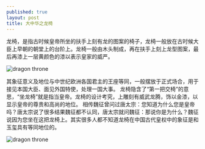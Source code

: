 ```yaml
---
published: true
layout: post
title: 大中华之龙椅
---
```



龙椅，是指古时候皇帝所坐的扶手上刻有龙的图案的椅子，龙椅一般放在古时候大臣上早朝的朝堂上的台阶上。龙椅一般由木头制成，再在扶手上刻上龙型图案，最后再漆上一层黄颜色的漆以表示皇家的威严。

![dragon throne](http://ww4.sinaimg.cn/large/006fktpLgw1ewvdm40l33j30hh087tcg.jpg)

其象征意义及地位与中世纪欧洲各国君主的王座等同，一般摆放于正式场合，用于接见本国大臣、面见外国特使，处理一国大事。
龙椅隐含了“第一把交椅”的意思，“坐龙椅”就是指当皇帝。龙椅的设计考究，上雕刻有威武龙腾，饰以金漆，以显示皇帝的尊贵和高尚的地位。
相传魏征曾问过唐太宗：您知道为什么您是皇帝吗？唐太宗说了很多结果魏征都不认同，唐太宗就问魏征：那说你是为什么？魏征说因为您坐在这把龙椅上。其实很多人都不知道龙椅在中国古代皇权中的象征是和玉玺具有等同地位的。

![dragon throne]({{site.baseurl}}/_posts/300031222855132633849596385_950.jpg)

